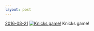 ```yaml
---
layout: post
---
```


<p>
  <time><a href="/481">2016-03-21</a></time>
  <a href="/481"><img src="{{ site.assets_url }}/481-483.jpg" srcset="{{ site.assets_url }}/481-966.jpg 966w, {{ site.assets_url }}/481-724.jpg 724w, {{ site.assets_url }}/481-483.jpg 483w, {{ site.assets_url }}/481-242.jpg 242w" sizes="(min-width: 700px) 50vw, calc(100vw - 2rem)" alt="Knicks game!" /></a>
  <span>Knicks game!</span>
</p>
